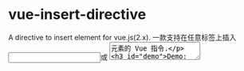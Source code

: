 # vue-insert-directive
A directive to insert element for vue.js(2.x).
一款支持在任意标签上插入<input />或 <textarea />元素的 Vue 指令.

### Demo:

  [🔗https://monsteranan.github.io/vue-insert-directive](https://monsteranan.github.io/vue-insert-directive)

### Import
```js
import InsertDirective from 'vue-insert-derective' // Es6 module

```
###  Use/使用:

```javascript

<template>
  <span v-input="{value: () => value, input:=>value = v }" tabindex="0" >{{value}}</span>
</template>


<script>
import InsertDirective from "../src/vue-insert-directive";

export default {
    name:'...',
    directives: {
      input: InsertDirective,
    },
}
</script>
<style>
@import url("../src/vue-insert-directive.css");

</style>

```


## Install
```
yarn
or
npm install
```

### Dev
```
yarn dev
or
npm run dev
```



